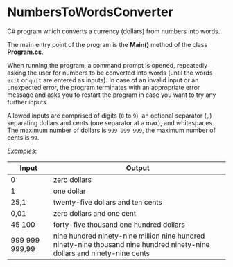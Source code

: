 # NumbersToWordsConverter
C# program which converts a currency (dollars) from numbers into words.

The main entry point of the program is the **Main()** method of the class **Program.cs**.

When running the program, a command prompt is opened, repeatedly asking the user for numbers to be converted into words (until the words `exit` or `quit` are entered as inputs). In case of an invalid input or an unexpected error, the program terminates with an appropriate error message and asks you to restart the program in case you want to try any further inputs.

Allowed inputs are comprised of digits (`0` to `9`), an optional separator (`,`) separating dollars and cents (one separator at a max), and whitespaces. The maximum number of dollars is `999 999 999`, the maximum number of cents is `99`.

*Examples*:

|**Input**|**Output**|
|--------------|---------------------------------------------------------------------------------------------------------------------------|
|0| zero dollars|
|1| one dollar|
|25,1| twenty-five dollars and ten cents|
|0,01| zero dollars and one cent|
|45 100| forty-five thousand one hundred dollars|
|999 999 999,99| nine hundred ninety-nine million nine hundred ninety-nine thousand nine hundred ninety-nine dollars and ninety-nine cents|
